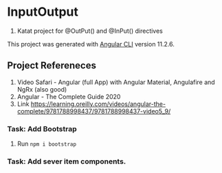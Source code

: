 # InputOutput

1. Katat project for @OutPut() and @InPut()  directives

This project was generated with [Angular CLI](https://github.com/angular/angular-cli) version 11.2.6.

## Project Refereneces

1. Video Safari - Angular (full App) with Angular Material, Angulafire and NgRx (also good)
2. Angular - The Complete Guide 2020
3. Link <https://learning.oreilly.com/videos/angular-the-complete/9781788998437/9781788998437-video5_9/>

### Task: Add Bootstrap

1. Run ```npm i bootstrap```

### Task: Add sever item components.
